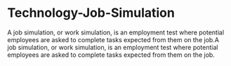 # Technology-Job-Simulation
A job simulation, or work simulation, is an employment test where potential employees are asked to complete tasks expected from them on the job.A job simulation, or work simulation, is an employment test where potential employees are asked to complete tasks expected from them on the job.
